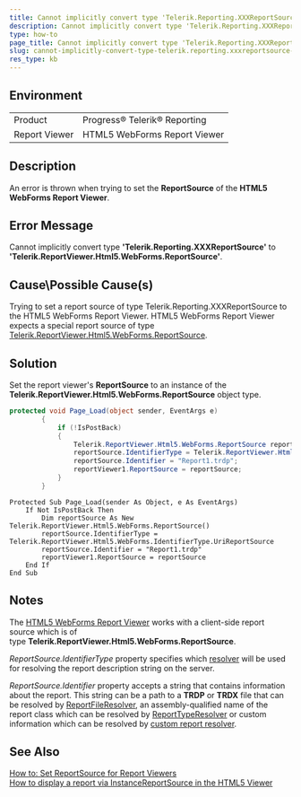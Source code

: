 ```yaml
---
title: Cannot implicitly convert type 'Telerik.Reporting.XXXReportSource' error 
description: Cannot implicitly convert type 'Telerik.Reporting.XXXReportSource' to 'Telerik.ReportViewer.Html5.WebForms.ReportSource' error when using HTML5 WebForms Report Viewer.
type: how-to
page_title: Cannot implicitly convert type 'Telerik.Reporting.XXXReportSource' to 'Telerik.ReportViewer.Html5.WebForms.ReportSource' error when using HTML5 WebForms Report Viewer
slug: cannot-implicitly-convert-type-telerik.reporting.xxxreportsource-to-telerik.reportviewer.html5.webforms.reportsource-error
res_type: kb
---
```


## Environment
<table>
	<tr>
		<td>Product</td>
		<td>Progress® Telerik® Reporting</td>
	</tr>
	<tr>
		<td>Report Viewer</td>
		<td>HTML5 WebForms Report Viewer</td>
	</tr>
</table>

## Description

An error is thrown when trying to set the **ReportSource** of the **HTML5 WebForms Report Viewer**.

## Error Message

Cannot implicitly convert type **'Telerik.Reporting.XXXReportSource'** to **'Telerik.ReportViewer.Html5.WebForms.ReportSource'**.  

## Cause\Possible Cause(s)

Trying to set a report source of type Telerik.Reporting.XXXReportSource to the HTML5 WebForms Report Viewer. HTML5 WebForms Report Viewer expects a special report source of type [Telerik.ReportViewer.Html5.WebForms.ReportSource](../t-telerik-reportviewer-html5-webforms-reportsource). 


## Solution  
 
Set the report viewer's **ReportSource** to an instance of the **Telerik.ReportViewer.Html5.WebForms.ReportSource** object type.
 
````C#
protected void Page_Load(object sender, EventArgs e)
        {
            if (!IsPostBack)
            {
                Telerik.ReportViewer.Html5.WebForms.ReportSource reportSource = new Telerik.ReportViewer.Html5.WebForms.ReportSource();
                reportSource.IdentifierType = Telerik.ReportViewer.Html5.WebForms.IdentifierType.UriReportSource;
                reportSource.Identifier = "Report1.trdp";            
                reportViewer1.ReportSource = reportSource;
            }
        }
````
````VB
Protected Sub Page_Load(sender As Object, e As EventArgs)
    If Not IsPostBack Then
        Dim reportSource As New Telerik.ReportViewer.Html5.WebForms.ReportSource()
        reportSource.IdentifierType = Telerik.ReportViewer.Html5.WebForms.IdentifierType.UriReportSource
        reportSource.Identifier = "Report1.trdp"
        reportViewer1.ReportSource = reportSource
    End If
End Sub
````  

## Notes

The [HTML5 WebForms Report Viewer](../webforms-report-viewer-controls-overview) works with a client-side report source which is of type **Telerik.ReportViewer.Html5.WebForms.ReportSource**.


*ReportSource.IdentifierType* property specifies which [resolver](../telerik-reporting-rest-service-report-resolver#overview) will be used for resolving the report description string on the server. 

*ReportSource.Identifier* property accepts a string that contains information about the report. This string can be a path to a **TRDP** or **TRDX** file that can be resolved by [ReportFileResolver](../t-telerik-reporting-services-webapi-reportfileresolver), an assembly-qualified name of the report class which can be resolved by [ReportTypeResolver](../t-telerik-reporting-services-webapi-reporttyperesolver) or custom information which can be resolved by [custom report resolver](../telerik-reporting-rest-service-report-resolver#custom-report-resolver-implementations).  

## See Also

[How to: Set ReportSource for Report Viewers](../report-sources-viewers)  
[How to display a report via InstanceReportSource in the HTML5 Viewer](./how-to-display-a-report-via-instancereportsource-in-the-html5-viewer)

